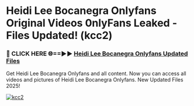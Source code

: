 # Heidi Lee Bocanegra Onlyfans Original Videos 0nlyFans Leaked - Files Updated! (kcc2)

<h3>🔴 CLICK HERE 🌐==►► <a href="https://tinyurl.com/ehrbuxhb" rel="nofollow">Heidi Lee Bocanegra Onlyfans Updated Files</a></h3>

Get Heidi Lee Bocanegra Onlyfans and all content. Now you can access all videos and pictures of Heidi Lee Bocanegra Onlyfans. New Updated Files 2025!

[![kcc2](https://i.imgur.com/lVYEuWS.gif)](https://tinyurl.com/ehrbuxhb)
